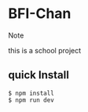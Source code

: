 # BFI-Chan

> [!NOTE]  
> this is a school project


## quick Install

```shell
$ npm install
$ npm run dev
```
